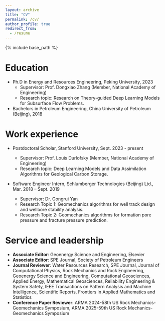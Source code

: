 ```yaml
---
layout: archive
title: "CV"
permalink: /cv/
author_profile: true
redirect_from:
  - /resume
---
```


{% include base_path %}

Education
======
* Ph.D in Energy and Resources Engineering, Peking University, 2023
  * Supervisor: Prof. Dongxiao Zhang (Member, National Academy of Engineering)
  * Research topic: Research on Theory-guided Deep Learning Models for Subsurface Flow Problems.
* Bachelors in Petroleum Engineering, China University of Petroleum (Beijing), 2018

Work experience
======
* Postdoctoral Scholar, Stanford University, Sept. 2023 - present
  * Supervisor: Prof. Louis Durlofsky (Member, National Academy of Engineering)
  * Research topic: Deep Learning Models and Data Assimilation Algorithms for Geological Carbon Storage.

* Software Engineer Intern, Schlumberger Technologies (Beijing) Ltd., Mar. 2018 – Sept. 2019
  * Supervisor: Dr. Gongrui Yan
  * Research Topic 1: Geomechanics algorithms for well track design and wellbore stability analysis.
  * Research Topic 2: Geomechanics algorithms for formation pore pressure and fracture pressure prediction.





Service and leadership
======
* **Associate Editor**: Geoenergy Science and Engineering, Elsevier
* **Associate Editor**: SPE Journal, Society of Petroleum Engineers
* **Journal Reviewer**: Water Resources Research, SPE Journal, Journal of Computational Physics, Rock Mechanics and Rock Engineering, Geoenergy Science and Engineering, Computational Geosciences, Applied Energy, Mathematical Geosciences, Reliability Engineering & System Safety, IEEE Transactions on Pattern Analysis and Machine Intelligence, Scientific Reports, Frontiers in Applied Mathematics and Statistics
* **Conference Paper Reviewer**: ARMA 2024-58th US Rock Mechanics-Geomechanics Symposium, ARMA 2025-59th US Rock Mechanics-Geomechanics Symposium


<!--
  
Skills
======
* Skill 1
* Skill 2
  * Sub-skill 2.1
  * Sub-skill 2.2
  * Sub-skill 2.3
* Skill 3


Publications
======
  <ul>{% for post in site.publications reversed %}
    {% include archive-single-cv.html %}
  {% endfor %}</ul>
  
Talks
======
  <ul>{% for post in site.talks reversed %}
    {% include archive-single-talk-cv.html  %}
  {% endfor %}</ul>
  
Teaching
======
  <ul>{% for post in site.teaching reversed %}
    {% include archive-single-cv.html %}
  {% endfor %}</ul>
-->

